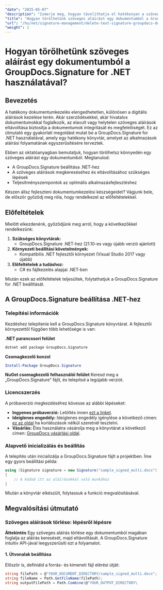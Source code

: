 ```yaml
---
"date": "2025-05-07"
"description": "Ismerje meg, hogyan távolíthatja el hatékonyan a szöveges aláírásokat a dokumentumokból a GroupDocs.Signature for .NET segítségével. Fejlessze dokumentumkezelését ezzel a könnyen követhető útmutatóval."
"title": "Hogyan törölhetünk szöveges aláírást egy dokumentumból a GroupDocs.Signature for .NET használatával?"
"url": "/hu/net/signature-management/delete-text-signature-groupdocs-dotnet/"
"weight": 1
---
```


# Hogyan törölhetünk szöveges aláírást egy dokumentumból a GroupDocs.Signature for .NET használatával?

## Bevezetés

A hatékony dokumentumkezelés elengedhetetlen, különösen a digitális aláírások kezelése terén. Akár szerződésekkel, akár hivatalos dokumentumokkal foglalkozik, az elavult vagy helytelen szöveges aláírások eltávolítása biztosítja a dokumentumok integritását és megfelelőségét. Ez az útmutató egy gyakorlati megoldást mutat be a GroupDocs.Signature for .NET használatával, amely egy hatékony könyvtár, amelyet az alkalmazások aláírási folyamatának egyszerűsítésére terveztek.

Ebben az oktatóanyagban bemutatjuk, hogyan törölhetsz könnyedén egy szöveges aláírást egy dokumentumból. Megtanulod:
- A GroupDocs.Signature beállítása .NET-hez
- A szöveges aláírások megkereséséhez és eltávolításához szükséges lépések
- Teljesítményszempontok az optimális alkalmazásfejlesztéshez

Készen állsz fejleszteni dokumentumkezelési készségeidet? Vágjunk bele, de először győződj meg róla, hogy rendelkezel az előfeltételekkel.

## Előfeltételek

Mielőtt elkezdenénk, győződjünk meg arról, hogy a következőkkel rendelkezünk:
1. **Szükséges könyvtárak:**
   - GroupDocs.Signature .NET-hez (21.10-es vagy újabb verzió ajánlott)
2. **Környezeti beállítási követelmények:**
   - Kompatibilis .NET fejlesztői környezet (Visual Studio 2017 vagy újabb)
3. **Előfeltételek a tudáshoz:**
   - C# és fájlkezelés alapjai .NET-ben

Miután ezek az előfeltételek teljesültek, folytathatjuk a GroupDocs.Signature for .NET beállítását.

## A GroupDocs.Signature beállítása .NET-hez

### Telepítési információk

Kezdéshez telepítenie kell a GroupDocs.Signature könyvtárat. A fejlesztői környezettől függően több lehetősége is van:

**.NET parancssori felület**
```bash
dotnet add package GroupDocs.Signature
```

**Csomagkezelő konzol**
```powershell
Install-Package GroupDocs.Signature
```

**NuGet csomagkezelő felhasználói felület**
Keresd meg a „GroupDocs.Signature” fájlt, és telepítsd a legújabb verziót.

### Licencszerzés

A próbaverzió megkezdéséhez kövesse az alábbi lépéseket:
- **Ingyenes próbaverzió:** Letöltés innen [ezt a linket](https://releases.groupdocs.com/signature/net/).
- **Ideiglenes engedély:** Ideiglenes engedély igénylése a következő címen: [ez az oldal](https://purchase.groupdocs.com/temporary-license/) ha korlátozások nélkül szeretnél tesztelni.
- **Vásárlás:** Éles használatra vásárolja meg a könyvtárat a következő címen: [GroupDocs vásárlási oldal](https://purchase.groupdocs.com/buy).

### Alapvető inicializálás és beállítás

A telepítés után inicializálja a GroupDocs.Signature fájlt a projektben. Íme egy gyors beállítási példa:

```csharp
using (Signature signature = new Signature("sample_signed_multi.docx"))
{
    // A kódod itt az aláírásokkal való munkához
}
```

Miután a könyvtár elkészült, folytassuk a funkció megvalósításával.

## Megvalósítási útmutató

### Szöveges aláírások törlése: lépésről lépésre

**Áttekintés**
Egy szöveges aláírás törlése egy dokumentumból magában foglalja az aláírás keresését, majd eltávolítását. A GroupDocs.Signature intuitív API-jával leegyszerűsíti ezt a folyamatot.

#### 1. Útvonalak beállítása
Először is, definiáld a forrás- és kimeneti fájl elérési útját:

```csharp
string filePath = @"YOUR_DOCUMENT_DIRECTORY/sample_signed_multi.docx"; // Frissítés a tényleges fájlútvonallal
string fileName = Path.GetFileName(filePath);
string outputFilePath = Path.Combine(@"YOUR_OUTPUT_DIRECTORY\